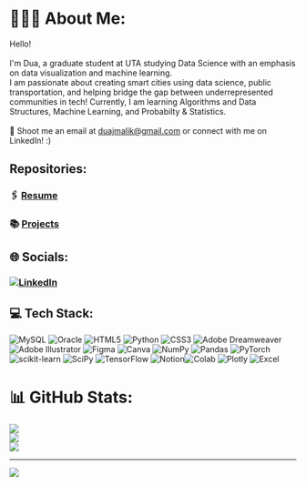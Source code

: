 # 👩🏻‍💻 About Me:
Hello!<br><br> I'm Dua, a graduate student at UTA studying Data Science with an emphasis on data visualization and machine learning. <br> I am passionate about creating smart cities using data science, public transportation, and helping bridge the gap between underrepresented communities in tech! Currently, I am learning Algorithms and Data Structures, Machine Learning, and Probabilty & Statistics. <br><br>📧 Shoot me an email at duajmalik@gmail.com or connect with me on LinkedIn! :)

## Repositories:
### 🖇 [Resume](https://github.com/dua-malik/resume/blob/main/duajmalik_resume.pdf)
### 📚 [Projects](https://github.com/dua-malik/Academic_Projects#about-this-repository)

## 🌐 Socials:
### [![LinkedIn](https://img.shields.io/badge/LinkedIn-%230077B5.svg?logo=linkedin&logoColor=white)](https://linkedin.com/in/duajmalik) 

## 💻 Tech Stack:
![MySQL](https://img.shields.io/badge/MySQL-005C84?style=for-the-badge&logo=mysql&logoColor=white) ![Oracle](https://img.shields.io/badge/Oracle-F80000?style=for-the-badge&logo=Oracle&logoColor=white) ![HTML5](https://img.shields.io/badge/html5-%23E34F26.svg?style=for-the-badge&logo=html5&logoColor=white) ![Python](https://img.shields.io/badge/python-3670A0?style=for-the-badge&logo=python&logoColor=ffdd54) ![CSS3](https://img.shields.io/badge/css3-%231572B6.svg?style=for-the-badge&logo=css3&logoColor=white) ![Adobe Dreamweaver](https://img.shields.io/badge/Adobe%20Dreamweaver-FF61F6.svg?style=for-the-badge&logo=Adobe%20Dreamweaver&logoColor=white) ![Adobe Illustrator](https://img.shields.io/badge/adobeillustrator-%23FF9A00.svg?style=for-the-badge&logo=adobeillustrator&logoColor=white) 	![Figma](https://img.shields.io/badge/figma-%23F24E1E.svg?style=for-the-badge&logo=figma&logoColor=white) ![Canva](https://img.shields.io/badge/Canva-%2300C4CC.svg?style=for-the-badge&logo=Canva&logoColor=white) ![NumPy](https://img.shields.io/badge/numpy-%23013243.svg?style=for-the-badge&logo=numpy&logoColor=white) ![Pandas](https://img.shields.io/badge/pandas-%23150458.svg?style=for-the-badge&logo=pandas&logoColor=white) ![PyTorch](https://img.shields.io/badge/PyTorch-%23EE4C2C.svg?style=for-the-badge&logo=PyTorch&logoColor=white) ![scikit-learn](https://img.shields.io/badge/scikit--learn-%23F7931E.svg?style=for-the-badge&logo=scikit-learn&logoColor=white) ![SciPy](https://img.shields.io/badge/SciPy-%230C55A5.svg?style=for-the-badge&logo=scipy&logoColor=%white) ![TensorFlow](https://img.shields.io/badge/TensorFlow-%23FF6F00.svg?style=for-the-badge&logo=TensorFlow&logoColor=white) ![Notion](https://img.shields.io/badge/Notion-%23000000.svg?style=for-the-badge&logo=notion&logoColor=white)![Colab](https://img.shields.io/badge/Colab-F9AB00?style=for-the-badge&logo=googlecolab&color=525252) ![Plotly](https://img.shields.io/badge/Plotly-239120?style=for-the-badge&logo=plotly&logoColor=white) ![Excel](https://img.shields.io/badge/Microsoft_Excel-217346?style=for-the-badge&logo=microsoft-excel&logoColor=white)
# 📊 GitHub Stats:
![](https://github-readme-stats.vercel.app/api?username=dua-malik&theme=radical&hide_border=false&include_all_commits=false&count_private=false)<br/>
![](https://github-readme-streak-stats.herokuapp.com/?user=dua-malik&theme=radical&hide_border=false)<br/>
![](https://github-readme-stats.vercel.app/api/top-langs/?username=dua-malik&theme=radical&hide_border=false&include_all_commits=false&count_private=false&layout=compact)

---
[![](https://visitcount.itsvg.in/api?id=dua-malik&icon=0&color=12)](https://visitcount.itsvg.in)


